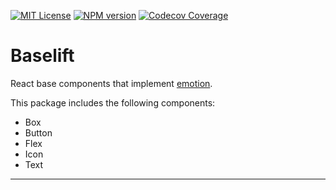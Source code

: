 [![MIT License][license-image]][license]
[![NPM version][npm-version-image]][npm-url]
[![Codecov Coverage][test-coverage-image]][test-coverage-url]

# Baselift

React base components that implement [emotion][].

This package includes the following components:

- Box
- Button
- Flex
- Icon
- Text

---

[emotion]: https://emotion.sh/
[license-image]: http://img.shields.io/badge/license-MIT-blue.svg
[license]: license.md
[npm-url]: https://npmjs.org/package/baselift
[npm-version-image]: https://badge.fury.io/js/baselift.svg
[test-coverage-url]: https://codecov.io/gh/jmadelaine/baselift/
[test-coverage-image]: https://img.shields.io/codecov/c/github/jmadelaine/baselift/coverage.svg
